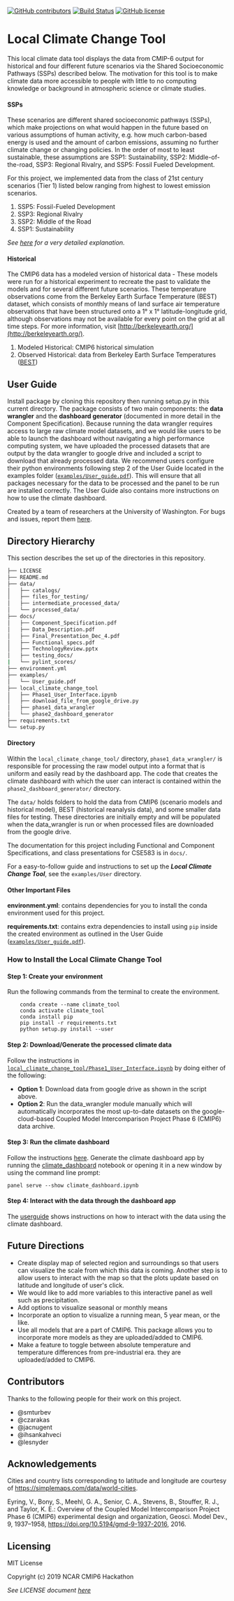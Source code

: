 [![GitHub contributors](https://img.shields.io/github/contributors/czarakas/local_climate_change_tool)](#contributors) 
[![Build Status](https://travis-ci.org/czarakas/local_climate_change_tool.svg?branch=master)](https://travis-ci.org/czarakas/local_climate_change_tool)
[![GitHub license](https://img.shields.io/github/license/czarakas/local_climate_change_tool)](https://github.com/czarakas/local_climate_change_tool/blob/master/LICENSE)

# Local Climate Change Tool
This local climate data tool displays the data from CMIP-6 output for historical
and four different future scenarios via the Shared Socioeconomic Pathways (SSPs)
described below. The motivation for this tool is to make climate data more
accessible to people with little to no computing knowledge or background in
atmospheric science or climate studies.

#### SSPs
These scenarios are different shared socioeconomic pathways (SSPs), which make projections
on what would happen in the future based on various assumptions of human activity, e.g. how
much carbon-based energy is used and the amount of carbon emissions, assuming no further
climate change or changing policies. In the order of most to least sustainable, these assumptions
are SSP1: Sustainability, SSP2: Middle-of-the-road, SSP3: Regional Rivalry, and SSP5: Fossil
Fueled Development.

For this project, we implemented data from the class of 21st century scenarios (Tier 1) listed 
below ranging from highest to lowest
emission scenarios.

1. SSP5: Fossil-Fueled Development
1. SSP3: Regional Rivalry
1. SSP2: Middle of the Road
1. SSP1: Sustainability


*See [here](https://doi.org/10.5194/gmd-9-1937-2016) for a very detailed explanation.*

#### Historical
The CMIP6 data has a modeled version of historical data - These models were run for a historical
experiment to recreate the past to validate the models and for several different future scenarios.
These temperature observations come from the Berkeley Earth Surface Temperature (BEST) dataset,
which consists of monthly means of land surface air temperature observations that have been
structured onto a 1° x 1° latitude-longitude grid, although observations may not be available for
every point on the grid at all time steps. For more information, visit
[http://berkeleyearth.org/](http://berkeleyearth.org/).

1. Modeled Historical: CMIP6 historical simulation
1. Observed Historical: data from Berkeley Earth Surface Temperatures ([BEST](http://berkeleyearth.org/about-data-set/))

## User Guide
Install package by cloning this repository then running setup.py in this current directory. The package consists of two main components: the **data wrangler** and the **dashboard generator** (documented in more detail in the Component Specification). Because running the data wrangler requires access to large raw climate model datasets, and we would like users to be able to launch the dashboard without navigating a high performance computing system, we have uploaded the processed datasets that are output by the data wrangler to google drive and included a script to download that already processed data.
We recommend users configure their python environments following step 2 of the User Guide located in the examples folder ([`examples/User_guide.pdf`](examples/User_Guide.pdf)). This will ensure that all packages necessary for the data to be processed and the panel to be run are installed correctly.
The User Guide also contains more instructions on how to use the climate dashboard.

Created by a team of researchers at the University of Washington. For bugs and
issues, report them [here](https://github.com/czarakas/local-climate-data-tool/issues).

## Directory Hierarchy
This section describes the set up of the directories in this repository.

```bash
├── LICENSE
├── README.md
├── data/
│   ├── catalogs/
│   ├── files_for_testing/
│   ├── intermediate_processed_data/
│   └── processed_data/
├── docs/
│   ├── Component_Specification.pdf
│   ├── Data_Description.pdf
│   ├── Final_Presentation_Dec_4.pdf
│   ├── Functional_specs.pdf
│   ├── TechnologyReview.pptx
│   ├── testing_docs/
|   └── pylint_scores/
├── environment.yml
├── examples/
│   └── User_guide.pdf
├── local_climate_change_tool
│   ├── Phase1_User_Interface.ipynb
│   ├── download_file_from_google_drive.py
│   ├── phase1_data_wrangler
│   └── phase2_dashboard_generator
├── requirements.txt
└── setup.py
```

#### Directory
Within the ```local_climate_change_tool/``` directory, ```phase1_data_wrangler/``` is responsible
for processing the raw model output into a format that is uniform and easily read by the
dashboard app. The code that creates the climate dashboard with which the user can interact
is contained within the ```phase2_dashboard_generator/``` directory. 

The ```data/``` holds folders to hold the data from CMIP6 (scenario models and historical model),
BEST (historical reanalysis data), and some smaller data files for testing. These directories
are initially empty and will be populated when the data_wrangler is run or when processed files
are downloaded from the google drive.

The documentation for this project including Functional and Component Specifications, and class
presentations for CSE583 is in ```docs/```. 

For a easy-to-follow guide and instructions to set up the ***Local Climate Change Tool***, see
the ```examples/User``` directory. 

#### Other Important Files
**environment.yml**: contains dependencies for you to install the conda environment 
used for this project. 
    
**requirements.txt**: contains extra dependencies to install using `pip` inside the created environment as outlined in the User Guide ([`examples/User_guide.pdf`](examples/User_Guide.pdf)).

### How to Install the Local Climate Change Tool
#### Step 1: Create your environment
Run the following commands from the terminal to create the environment. 

```
    conda create --name climate_tool
    conda activate climate_tool
    conda install pip
    pip install -r requirements.txt
    python setup.py install --user
```

#### Step 2: Download/Generate the processed climate data
Follow the instructions in 
[```local_climate_change_tool/Phase1_User_Interface.ipynb```](local_climate_change_tool/Phase1_User_Interface.ipynb)
by doing either of the following:
- **Option 1**: Download data from google drive as shown in the script above.
- **Option 2**: Run the data_wrangler module manually which will automatically incorporates
    the most up-to-date datasets on the google-cloud-based Coupled Model Intercomparison 
    Project Phase 6 (CMIP6) data archive. 

#### Step 3: Run the climate dashboard
Follow the instructions [here](local_climate_change_tool/phase2_dashboard_generator/README.md).
Generate the climate dashboard app by running the 
[climate_dashboard](local_climate_change_tool/phase2_dashboard_generator/climate_dashboard.ipynb)
notebook or opening it in a new window by using the command line prompt:

```panel serve --show climate_dashboard.ipynb```

#### Step 4: Interact with the data through the dashboard app
The [userguide](examples/User_guide.pdf) shows instructions on how to interact with the data using 
the climate dashboard.

## Future Directions
- Create display map of selected region and surroundings so that users can visualize the scale
    from which this data is coming. Another step is to allow users to interact with the map
    so that the plots update based on latitude and longitude of user's click.
- We would like to add more variables to this interactive panel as well such as precipitation.
- Add options to visualize seasonal or monthly means
- Incorporate an option to visualize a running mean, 5 year mean, or the like.
- Use all models that are a part of CMIP6. This package allows you to incorporate more models as
    they are uploaded/added to CMIP6. 
- Make a feature to toggle between absolute temperature and temperature differences from pre-industrial era. 
    they are uploaded/added to CMIP6.

## Contributors
Thanks to the following people for their work on this project.
- @smturbev
- @czarakas
- @jacnugent
- @ihsankahveci
- @lesnyder

## Acknowledgements
Cities and country lists corresponding to latitude and longitude are
    courtesy of https://simplemaps.com/data/world-cities.

Eyring, V., Bony, S., Meehl, G. A., Senior, C. A., Stevens, B., Stouffer, R. J.,
    and Taylor, K. E.: Overview of the Coupled Model Intercomparison Project
    Phase 6 (CMIP6) experimental design and organization, Geosci. Model Dev., 9,
    1937–1958, https://doi.org/10.5194/gmd-9-1937-2016, 2016.

## Licensing
MIT License

Copyright (c) 2019 NCAR CMIP6 Hackathon

*See LICENSE document [here](LICENSE)*
